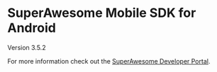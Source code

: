 SuperAwesome Mobile SDK for Android
===================================

Version 3.5.2

For more information check out the [SuperAwesome Developer Portal](http://developers.superawesome.tv/docs/androidsdk).
